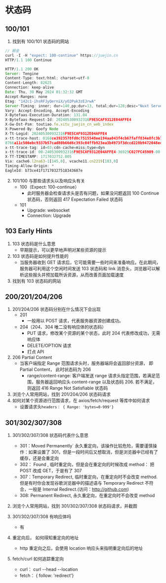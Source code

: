 # 状态码

## 100/101

1. 找到有 100/101 状态码的网站

```javascript
// 掘金
curl -I -H "expect: 100-continue" https://juejin.cn
HTTP/1.1 100 Continue

HTTP/1.1 200 OK
Server: Tengine
Content-Type: text/html; charset=utf-8
Content-Length: 82625
Connection: keep-alive
Date: Thu, 30 May 2024 01:32:32 GMT
Accept-Ranges: none
Etag: "142c1-ihsRFJyQerniX/yO2Puk3zEJrwA"
Server-Timing: inner; dur=140,pp;dur=13, total;dur=128;desc="Nuxt Server Time"
Vary: Accept-Encoding, Accept-Encoding
X-Bytefaas-Execution-Duration: 131.04
X-Bytefaas-Request-Id: 202405300932316F9E5CAF9312E04AFFE4
X-Gw-Dst-Psm: toutiao.fe.xitu_juejin_cn_web_index
X-Powered-By: Goofy Node
X-Tt-Logid: 202405300932316F9E5CAF9312E04AFFE4
x-tt-trace-host: 0168ce3923578fd0c7515548ee194aa043f4cb67faff834e8fc3b7d54b81f19178ebcaef46b094f067dca8699d9a81c2c7b0696
8766a11c506ebc9337b57cad80b66d6c393c04ffb923ea3b4973f3dccd228b9472048ec1bae7bb2ec7c64ed823b
x-tt-trace-tag: id=03;cdn-cache=miss;type=dyn
x-tt-trace-id: 00-2405300932316F9E5CAF9312E04AFFE4-36929C027FC45909-00
X-TT-TIMESTAMP: 1717032752.005
Via: cache6.l2na63-1[145,0], vcache11.cn2219[183,0]
Timing-Allow-Origin: *
EagleId: b73ce41f17170327518343687e
```

2. 101/100 与那些请求头以及响应头有关
   - 100（Expect: 100-continue）
     - 此时服务器会检查请求头是否有问题，如果没问题返回 100 Continue 状态码，否则返回 417 Expectation Failed 状态码
   - 101
     - Upgrade: websocket
     - Connection: Upgrade

## 103 Early Hints

1. 103 状态码是什么意思
   - 早期提示，可以更早地声明对某些资源的提示
1. 103 状态码是如何提升性能的
   - 当服务器收到 GET 请求后，它可能需要一些时间来准备响应。在此期间，服务器可利用这个空闲时间发送 103 状态码和 link 消息头，浏览器可以解析这些报头并预加载所诉资源，从而改善页面加载速度
1. 找到有 103 状态码的网站

## 200/201/204/206

1. 201/204/206 状态码分别在什么情况下会出现
   - 201
     - 一般用以 POST 请求，代表服务器资源创建成功。
   - 204（204、304 唯二没有响应体的状态码）
     - PUT 请求，修改某个资源的某个状态，此时 204 代表修改成功，无需响应体
     - DELETE/OPTION 请求
     - 打点 API
2. 206 Partial Content
   - 当客户端指定 Range 范围请求头时，服务器端将会返回部分资源， 即 Partial Content， 此时状态码为 206
     - range/content-range: 客户端发送 range 请求头指定范围，若满足范围，服务器返回响应头 content-range 以及状态码 206. 若不满足，则返回 416 Range Not Satisfiable 状态码
3. 浏览个人常用网站，找到 201/204/206 状态码请求
4. 如何对某个资源进行范围请求，在 axios/fetch/request 等库中如何请求
   - 设置请求头`headers： { Range: 'bytes=0-999'}`

## 301/302/307/308

1. 301/302/307/308 状态码代表什么意思
   - 301：Moved Permanently` 永久重定向，该操作比较危险，需要谨慎操作：如果设置了 301，但是一段时间后又想取消，但是浏览器中已经有了缓存，还是会重定向
   - 302： Found , 临时重定向，但是会在重定向的时候改成 method： 把 POST 改成 GET，于是有了 307
   - 307：Temporary Redirect, 临时重定向，在重定向时不会改变 method.但是有时你会发现谷歌浏览器中的描述语与 Temporary Redirect 不符合，一般是 Internal Redirect.(访问：http://github.com)
   - 308: Permanent Redirect, 永久重定向，在重定向时不会改变 method
2. 浏览个人常用网站，找到 301/302/307/308 状态码请求，并截图
3. 301/302/307/308 有响应体吗
   - 有
4. 重定向后， 如何得知重定向的地址

   - http 重定向之后，会使用 location 响应头来指明重定向后的地址

5. fetch/curl 如何追踪重定向
   - curl： curl --head --location
   - fetch： { follow: 'redirect'}
